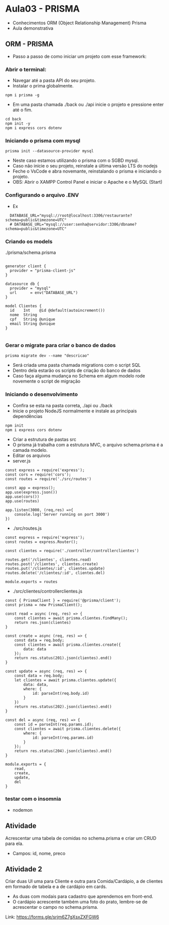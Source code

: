 # Aula03 - PRISMA

- Conhecimentos ORM (Object Relationship Management) Prisma
- Aula demonstrativa

## ORM - PRISMA
- Passo a passo de como iniciar um projeto com esse framework:

### Abrir o terminal:
- Navegar até a pasta API do seu projeto.
- Instalar o prima globalmente.
```
npm i prisma -g
```
- Em uma pasta chamada ./back ou ./api inicie o projeto e pressione enter até o fim.
```
cd back
npm init -y
npm i express cors dotenv
```
### Iniciando o prisma com mysql
```
prisma init --datasource-provider mysql
```
- Neste caso estamos utilizando o prisma com o SGBD mysql.
- Caso não inicie o seu projeto, reinstale a última versão LTS do nodejs
- Feche o VsCode e abra novemante, reinstalando o prisma e iniciando o projeto.
- OBS: Abrir o XAMPP Control Panel e iniciar o Apache e o MySQL (Start)

### Configurando o arquivo .ENV
- Ex
```
  DATABASE_URL="mysql://root@localhost:3306/restaurante?schema=public&timezone=UTC"
  # DATABASE_URL="mysql://user:senha@servidor:3306/dbname?schema=public&timezone=UTC"
```

### Criando os models
./prisma/schema.prisma
```

generator client {
  provider = "prisma-client-js"
}

datasource db {
  provider = "mysql"
  url      = env("DATABASE_URL")
}

model Clientes {
  id    Int    @id @default(autoincrement())
  nome  String
  cpf   String @unique
  email String @unique
}


```
### Gerar o migrate para criar o banco de dados
```
prisma migrate dev --name "descricao"
```
- Será criada uma pasta chamada migrations com o script SQL
- Dentro dela estarão os scripts de criação do banco de dados
- Caso faça alguma mudança no Schema em algum modelo
rode novemente o script de migração

###  Iniciando o desenvolvimento
- Confira se esta na pasta correta, ./api ou ./back
- Inicie o projeto NodeJS normalmente e instale as principais dependências
```
npm init
npm i express cors dotenv
```
- Criar a estrutura de pastas src
- O prisma já trabalha com a estrutura MVC, o arquivo schema.prisma é a camada modelo.
- Editar os arquivos
- server.js

```
const express = require('express');
const cors = require('cors');
const routes = require('./src/routes')

const app = express();
app.use(express.json())
app.use(cors())
app.use(routes)

app.listen(3000, (req,res) =>{
    console.log('Server running on port 3000') 
})
```
- ./src/routes.js
```
const express = require('express');
const routes = express.Router();

const clientes = require('./controller/controllerclientes')

routes.get('/clientes', clientes.read)
routes.post('/clientes', clientes.create)
routes.put('/clientes/:id', clientes.update)
routes.delete('/clientes/:id', clientes.del)

module.exports = routes
```
- ./src/clientes/controllerclientes.js
```
const { PrismaClient } = require('@prisma/client');
const prisma = new PrismaClient();

const read = async (req, res) => {
    const clientes = await prisma.clientes.findMany();
    return res.json(clientes)
}

const create = async (req, res) => {
    const data = req.body;
    const clientes = await prisma.clientes.create({
        data: data
    });
    return res.status(201).json(clientes).end()
}

const update = async (req, res) => {
    const data = req.body;
    let clientes = await prisma.clientes.update({
        data: data,
        where: {
            id: parseInt(req.body.id)
        }
    })
    return res.status(202).json(clientes).end()
}

const del = async (req, res) => {
    const id = parseInt(req.params.id);
    const clientes = await prisma.clientes.delete({
        where: {
            id: parseInt(req.params.id)
        }
    });
    return res.status(204).json(clientes).end()
}

module.exports = {
    read,
    create,
    update,
    del
}
```
### testar com o insomnia
- nodemon

## Atividade
Acrescentar uma tabela de comidas no schema.prisma e criar um CRUD para ela.
- Campos: id, nome, preco

## Atividade 2
Criar duas UI uma para Cliente e outra para Comida/Cardápio, a de clientes em formado de tabela e a de cardápio em cards.
- As duas com modais para cadastro que aprendemos em front-end.
- O cardápio acrescente também uma foto do prato, lembre-se de acrescentar o campo no schema.prisma.

Link: https://forms.gle/srjm6Z7gXsxZXFGW6
